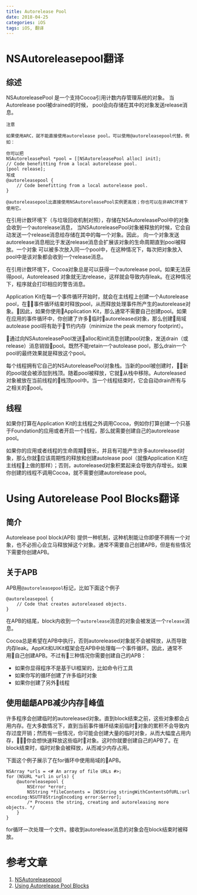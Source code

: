 ```yaml
---
title: Autorelease Pool
date: 2018-04-25
categories: iOS
tags: iOS, 翻译
---
```

# NSAutoreleasepool翻译 

## 综述

NSAutoreleasePool 是一个支持Cocoa引用计数内存管理系统的对象。
当Autorelease pool被drained的时候， pool会向存储在其中的对象发送release消息。

```objc
注意

如果使用ARC，就不能直接使用autorelease pool。可以使用@autoreleasepool代替。例如：

你可以把
NSAutoreleasePool *pool = [[NSAutoreleasePool alloc] init];
// Code benefitting from a local autorelease pool.
[pool release];
写成
@autoreleasepool {
    // Code benefitting from a local autorelease pool.
}

@autoreleasepool比直接使用NSAutoreleasePool实例更高效；你也可以在非ARC环境下使用它。
```

在引用计数环境下（与垃圾回收机制对照），存储在NSAutoreleasePool中的对象会收到一个autorelease消息，
当NSAutoreleasePool对象被释放的时候，它会自动发送一个release消息给存储在其中的每一个对象。因此，
向一个对象发送autorelease消息相比于发送release消息会扩展该对象的生命周期直到pool被释放。一个对象
可以被多次放入同一个pool中，在这种情况下，每次把对象放入pool中是该对象都会收到一个release消息。

在引用计数环境下，Cocoa对象总是可以获得一个autorelease pool。如果无法获得pool，Autoreleased
对象就无法release，这样就会导致内存leak。在这种情况下，程序就会打印相应的警告消息。

Application Kit在每一个事件循环开始时，就会在主线程上创建一个Autorelease pool，在事件循环结束时释放pool，从而释放处理事件所产生的autorelease对象。因此，如果你使用Application Kit，那么通常不需要自己创建pool。如果在应用的事件循环中，你创建了许多临时autoreleased对象，那么创建局域autolease pool将有助于节约内存（minimize the peak memory footprint）。

通过向NSAutoreleasePool发送alloc和init消息创建pool对象，发送drain（或release）消息销毁pool。既然不能retain一个autolease pool，那么drain一个pool的最终效果就是释放这个pool。

每个线程拥有它自己的NSAutoreleasePool对象栈。当新的pool被创建时，新的pool就会被添加到栈顶。随着pool被释放，它就从栈中移除。Autoreleased对象被放在当前线程的栈顶pool中。当一个线程结束时，它会自动drain所有与之相关的pool。

## 线程

如果你打算在Application Kit的主线程之外调用Cocoa，例如你打算创建一个只基于Foundation的应用或者开启一个线程，那么就需要创建自己的autorelease pool。

如果你的应用或者线程的生命周期很长，并且有可能产生许多autoreleased对象，那么你就应该周期性的释放和创建autolease pool（就像Application Kit在主线程上做的那样）；否则，autoreleased对象积累起来会导致内存增长。如果你创建的线程不调用Cocoa，就不需要创建autorelease pool。

# Using Autorelease Pool Blocks翻译

## 简介

Autorelease pool block(APB) 提供一种机制，这种机制能让你即便不拥有一个对象，也不必担心会立马释放掉这个对象。通常不需要自己创建APB，但是有些情况下需要你创建APB。

## 关于APB

APB用`@autoreleasepool`标记，比如下面这个例子
``` objc
@autoreleasepool {
    // Code that creates autoreleased objects.
}
```
在APB的结尾，block内收到一个`autorelease`消息的对象会被发送一个`release`消息。

Cocoa总是希望在APB中执行，否则autoreleased对象就不会被释放，从而导致内存leak。AppKit和UIKit框架会在APB中处理每一个事件循环。因此，通常不用自己创建APB。不过有三种情况你需要创建自己的APB：
* 如果你显得程序不是基于UI框架的，比如命令行工具
* 如果你写的循环创建了许多临时对象
* 如果你创建了另外线程

## 使用龃龉APB减少内存峰值

许多程序会创建临时的autoreleased对象。直到block结束之前，这些对象都会占用内存。在大多数情况下，直到当前事件循环结束前临时对象的累积不会导致内存过度开销；然而有一些情况，你可能会创建大量的临时对象，从而大幅度占用内存，你会想快速释放这些临时对象。这时你就要创建自己的APB了。在block结束时，临时对象会被释放，从而减少内存占用。

下面这个例子展示了在for循环中使用局域的APB。
```objc
NSArray *urls = <# An array of file URLs #>;
for (NSURL *url in urls) {
    @autoreleasepool {
        NSError *error;
        NSString *fileContents = [NSString stringWithContentsOfURL:url encoding:NSUTF8StringEncoding error:&error];
        /* Process the string, creating and autoreleasing more objects. */
    }
}
```
for循环一次处理一个文件。接收到autorelease消息的对象会在block结束时被释放。


# 参考文章

1. [NSAutoreleasepool](https://developer.apple.com/documentation/foundation/nsautoreleasepool)
2. [Using Autorelease Pool Blocks](https://developer.apple.com/library/content/documentation/Cocoa/Conceptual/MemoryMgmt/Articles/mmAutoreleasePools.html#//apple_ref/doc/uid/20000047-1041876)

